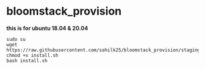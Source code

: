 # bloomstack_provision
**this is for ubuntu 18.04 & 20.04**
```
sudo su
wget https://raw.githubusercontent.com/sahilk25/bloomstack_provision/staging/install.sh
chmod +x install.sh
bash install.sh
```
